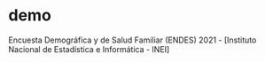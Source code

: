 # demo
Encuesta Demográfica y de Salud Familiar (ENDES) 2021 - [Instituto Nacional de Estadística e Informática - INEI]
